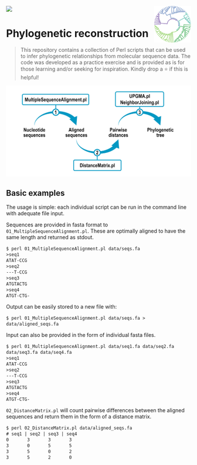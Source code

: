 <img src="https://img.shields.io/badge/Language-Perl-blue.svg" style="zoom:100%;" /> <!--- <img src="https://visitor-badge.glitch.me/badge?page_id=carlga.phylogenetic-analysis-pipeline&right_color=red&left_text=Total%20Visits" alt="visitor badge"/> -->
<img src="https://github.com/carlga/phylogenetic-analysis-pipeline/blob/main/pics/dendrogram.png" width=100 align="right">

# Phylogenetic reconstruction

> This repository contains a collection of Perl scripts that can be used to infer phylogenetic relationships from molecular sequence data.
> The code was developed as a practice exercise and is provided as is for those learning and/or seeking for inspiration.
> Kindly drop a :star: if this is helpful!

![infographic](./pics/phylogenetic-analysis-pipeline.png)


## Basic examples

The usage is simple: each individual script can be run in the command line with adequate file input.

Sequences are provided in fasta format to `01_MultipleSequenceAlignment.pl`. 
These are optimally aligned to have the same length and returned as stdout.

```
$ perl 01_MultipleSequenceAlignment.pl data/seqs.fa
>seq1
ATAT-CCG
>seq2
---T-CCG
>seq3
ATGTACTG
>seq4
ATGT-CTG-
```

Output can be easily stored to a new file with:

```
$ perl 01_MultipleSequenceAlignment.pl data/seqs.fa > data/aligned_seqs.fa
```

Input can also be provided in the form of individual fasta files.

```
$ perl 01_MultipleSequenceAlignment.pl data/seq1.fa data/seq2.fa data/seq3.fa data/seq4.fa
>seq1
ATAT-CCG
>seq2
---T-CCG
>seq3
ATGTACTG
>seq4
ATGT-CTG-
```

`02_DistanceMatrix.pl` will count pairwise differences between the aligned sequences and
return them in the form of a distance matrix.

```
$ perl 02_DistanceMatrix.pl data/aligned_seqs.fa
# seq1 | seq2 | seq3 | seq4
0       3       3       3
3       0       5       5
3       5       0       2
3       5       2       0
```
